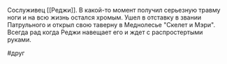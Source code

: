 Сослуживец [[Реджи]]. В какой-то момент получил серьезную травму ноги и на всю жизнь остался хромым. Ушел в отставку в звании Патрульного и открыл свою таверну в Меднолесье "Скелет и Мэри". Всегда рад когда Реджи навещает его и ждет с распростертыми руками.

#друг